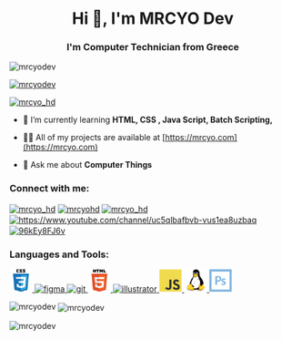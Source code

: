 <h1 align="center">Hi 👋, I'm MRCYO Dev</h1>
<h3 align="center">I'm Computer Technician from Greece</h3>

<p align="left"> <img src="https://komarev.com/ghpvc/?username=mrcyodev&label=Profile%20views&color=0e75b6&style=flat" alt="mrcyodev" /> </p>

<p align="left"> <a href="https://github.com/ryo-ma/github-profile-trophy"><img src="https://github-profile-trophy.vercel.app/?username=mrcyodev" alt="mrcyodev" /></a> </p>

<p align="left"> <a href="https://twitter.com/mrcyo_hd" target="blank"><img src="https://img.shields.io/twitter/follow/mrcyo_hd?logo=twitter&style=for-the-badge" alt="mrcyo_hd" /></a> </p>

- 🌱 I’m currently learning **HTML, CSS , Java Script, Batch Scripting,**

- 👨‍💻 All of my projects are available at [https://mrcyo.com](https://mrcyo.com)

- 💬 Ask me about **Computer Things**

<h3 align="left">Connect with me:</h3>
<p align="left">
<a href="https://twitter.com/mrcyo_hd" target="blank"><img align="center" src="https://raw.githubusercontent.com/rahuldkjain/github-profile-readme-generator/master/src/images/icons/Social/twitter.svg" alt="mrcyo_hd" height="30" width="40" /></a>
<a href="https://fb.com/mrcyohd" target="blank"><img align="center" src="https://raw.githubusercontent.com/rahuldkjain/github-profile-readme-generator/master/src/images/icons/Social/facebook.svg" alt="mrcyohd" height="30" width="40" /></a>
<a href="https://instagram.com/mrcyo_hd" target="blank"><img align="center" src="https://raw.githubusercontent.com/rahuldkjain/github-profile-readme-generator/master/src/images/icons/Social/instagram.svg" alt="mrcyo_hd" height="30" width="40" /></a>
<a href="https://www.youtube.com/c/MRCYO" target="blank"><img align="center" src="https://raw.githubusercontent.com/rahuldkjain/github-profile-readme-generator/master/src/images/icons/Social/youtube.svg" alt="https://www.youtube.com/channel/uc5qlbafbvb-vus1ea8uzbaq" height="30" width="40" /></a>
<a href="https://discord.gg/96kEy8FJ6v" target="blank"><img align="center" src="https://raw.githubusercontent.com/rahuldkjain/github-profile-readme-generator/master/src/images/icons/Social/discord.svg" alt="96kEy8FJ6v" height="30" width="40" /></a>
</p>

<h3 align="left">Languages and Tools:</h3>
<p align="left"> <a href="https://www.w3schools.com/css/" target="_blank" rel="noreferrer"> <img src="https://raw.githubusercontent.com/devicons/devicon/master/icons/css3/css3-original-wordmark.svg" alt="css3" width="40" height="40"/> </a> <a href="https://www.figma.com/" target="_blank" rel="noreferrer"> <img src="https://www.vectorlogo.zone/logos/figma/figma-icon.svg" alt="figma" width="40" height="40"/> </a> <a href="https://git-scm.com/" target="_blank" rel="noreferrer"> <img src="https://www.vectorlogo.zone/logos/git-scm/git-scm-icon.svg" alt="git" width="40" height="40"/> </a> <a href="https://www.w3.org/html/" target="_blank" rel="noreferrer"> <img src="https://raw.githubusercontent.com/devicons/devicon/master/icons/html5/html5-original-wordmark.svg" alt="html5" width="40" height="40"/> </a> <a href="https://www.adobe.com/in/products/illustrator.html" target="_blank" rel="noreferrer"> <img src="https://www.vectorlogo.zone/logos/adobe_illustrator/adobe_illustrator-icon.svg" alt="illustrator" width="40" height="40"/> </a> <a href="https://developer.mozilla.org/en-US/docs/Web/JavaScript" target="_blank" rel="noreferrer"> <img src="https://raw.githubusercontent.com/devicons/devicon/master/icons/javascript/javascript-original.svg" alt="javascript" width="40" height="40"/> </a> <a href="https://www.linux.org/" target="_blank" rel="noreferrer"> <img src="https://raw.githubusercontent.com/devicons/devicon/master/icons/linux/linux-original.svg" alt="linux" width="40" height="40"/> </a> <a href="https://www.photoshop.com/en" target="_blank" rel="noreferrer"> <img src="https://raw.githubusercontent.com/devicons/devicon/master/icons/photoshop/photoshop-line.svg" alt="photoshop" width="40" height="40"/> </a> </p>

<p><img align="left" src="https://github-readme-stats.vercel.app/api/top-langs?username=mrcyodev&show_icons=true&locale=en&layout=compact" alt="mrcyodev" /></p>

<p>&nbsp;<img align="center" src="https://github-readme-stats.vercel.app/api?username=mrcyodev&show_icons=true&locale=en" alt="mrcyodev" /></p>

<p><img align="center" src="https://github-readme-streak-stats.herokuapp.com/?user=mrcyodev&" alt="mrcyodev" /></p>


